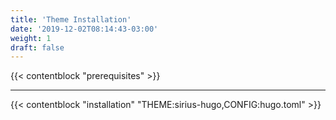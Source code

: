 ```yaml
---
title: 'Theme Installation'
date: '2019-12-02T08:14:43-03:00'
weight: 1
draft: false
---
```


{{< contentblock "prerequisites" >}}

---

{{< contentblock "installation" "THEME:sirius-hugo,CONFIG:hugo.toml" >}}
